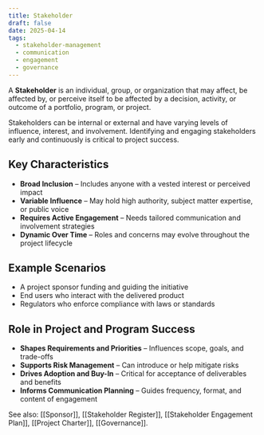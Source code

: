 ```yaml
---
title: Stakeholder
draft: false
date: 2025-04-14
tags:
  - stakeholder-management
  - communication
  - engagement
  - governance
---
```


A **Stakeholder** is an individual, group, or organization that may affect, be affected by, or perceive itself to be affected by a decision, activity, or outcome of a portfolio, program, or project.

Stakeholders can be internal or external and have varying levels of influence, interest, and involvement. Identifying and engaging stakeholders early and continuously is critical to project success.

## Key Characteristics

- **Broad Inclusion** – Includes anyone with a vested interest or perceived impact  
- **Variable Influence** – May hold high authority, subject matter expertise, or public voice  
- **Requires Active Engagement** – Needs tailored communication and involvement strategies  
- **Dynamic Over Time** – Roles and concerns may evolve throughout the project lifecycle  

## Example Scenarios

- A project sponsor funding and guiding the initiative  
- End users who interact with the delivered product  
- Regulators who enforce compliance with laws or standards  

## Role in Project and Program Success

- **Shapes Requirements and Priorities** – Influences scope, goals, and trade-offs  
- **Supports Risk Management** – Can introduce or help mitigate risks  
- **Drives Adoption and Buy-In** – Critical for acceptance of deliverables and benefits  
- **Informs Communication Planning** – Guides frequency, format, and content of engagement  

See also: [[Sponsor]], [[Stakeholder Register]], [[Stakeholder Engagement Plan]], [[Project Charter]], [[Governance]].
